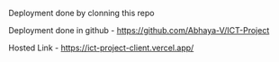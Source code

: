 Deployment done by clonning this repo 

Deployment done in github - https://github.com/Abhaya-V/ICT-Project

Hosted Link - https://ict-project-client.vercel.app/
